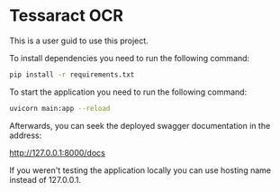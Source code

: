 # Tessaract OCR

This is a user guid to use this project.

To install dependencies you need to run the following command:

```sh
pip install -r requirements.txt
```

To start the application you need to run the following command:

```sh
uvicorn main:app --reload
```

Afterwards, you can seek the deployed swagger documentation in the address:

http://127.0.0.1:8000/docs

If you weren't testing the application locally you can use hosting name instead of 127.0.0.1.